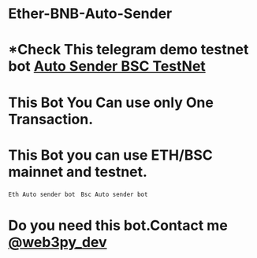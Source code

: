 # Ether-BNB-Auto-Sender

# *Check This telegram demo testnet bot [Auto Sender BSC TestNet](https://t.me/autosenderbsctestnetbot)

# This Bot You Can use only One Transaction.

# This Bot you can use ETH/BSC mainnet and testnet.

`Eth Auto sender bot `
`Bsc Auto sender bot`

   
# Do you need this bot.Contact me [@web3py_dev](https://t.me/web3py_dev)
